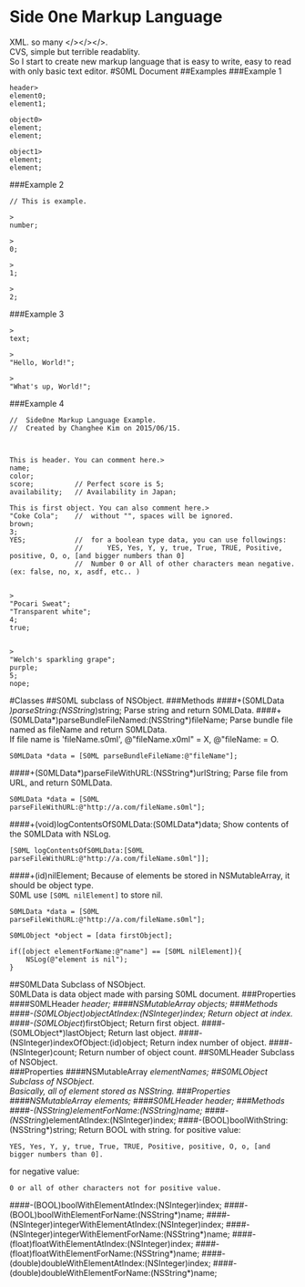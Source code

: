 Side 0ne Markup Language
========================
XML. so many \</>\</>\</>.  
CVS, simple but terrible readablity.  
So I start to create new markup language that is easy to write, easy to read with only basic text editor.
#S0ML Document
##Examples
###Example 1
```
header>
element0;
element1;

object0>
element;
element;

object1>
element;
element;
```

###Example 2
```
// This is example.

>
number;

>
0;

>
1;

>
2;
```

###Example 3
```
>
text;

>
"Hello, World!";

>
"What's up, World!";
```

###Example 4
```
//	Side0ne Markup Language Example.
//	Created by Changhee Kim on 2015/06/15.



This is header. You can comment here.>
name;
color;
score;			// Perfect score is 5;
availability;	// Availability in Japan;

This is first object. You can also comment here.>
"Coke Cola";	//	without "", spaces will be ignored.
brown;
3;
YES;			//	for a boolean type data, you can use followings:
				//		YES, Yes, Y, y, true, True, TRUE, Positive, positive, O, o, [and bigger numbers than 0]
				//	Number 0 or All of other characters mean negative. (ex: false, no, x, asdf, etc.. )


>
"Pocari Sweat";
"Transparent white";
4;
true;


>
"Welch's sparkling grape";
purple;
5;
nope;
```

#Classes
##S0ML
subclass of NSObject.
###Methods
####+(S0MLData *)parseString:(NSString*)string;
Parse string and return S0MLData.
####+(S0MLData*)parseBundleFileNamed:(NSString*)fileName;
Parse bundle file named as fileName and return S0MLData.  
If file name is 'fileName.s0ml', @"fileName.x0ml" = X, @"fileName: = O.

```
S0MLData *data = [S0ML parseBundleFileName:@"fileName"];
```
####+(S0MLData*)parseFileWithURL:(NSString*)urlString;
Parse file from URL, and return S0MLData.

```
S0MLData *data = [S0ML parseFileWithURL:@"http://a.com/fileName.s0ml"];
```
####+(void)logContentsOfS0MLData:(S0MLData*)data;
Show contents of the S0MLData with NSLog.  

```
[S0ML logContentsOfS0MLData:[S0ML parseFileWithURL:@"http://a.com/fileName.s0ml"]];
```
####+(id)nilElement;
Because of elements be stored in NSMutableArray, it should be object type.  
S0ML use ```[S0ML nilElement]``` to store nil.

```
S0MLData *data = [S0ML parseFileWithURL:@"http://a.com/fileName.s0ml"];

S0MLObject *object = [data firstObject];

if([object elementForName:@"name"] == [S0ML nilElement]){
	NSLog(@"element is nil");
}
```
##S0MLData
Subclass of NSObject.  
S0MLData is data object made with parsing S0ML document.
###Properties
####S0MLHeader *header;
####NSMutableArray *objects;
###Methods
####-(S0MLObject*)objectAtIndex:(NSInteger)index;
Return object at index.
####-(S0MLObject*)firstObject;
Return first object.
####-(S0MLObject*)lastObject;
Return last object.
####-(NSInteger)indexOfObject:(id)object;
Return index number of object.
####-(NSInteger)count;
Return number of object count.
##S0MLHeader
Subclass of NSObject.  
###Properties
####NSMutableArray *elementNames;
##S0MLObject
Subclass of NSObject.  
Basically, all of element stored as NSString.
###Properties
####NSMutableArray *elements;
####S0MLHeader *header;
###Methods
####-(NSString*)elementForName:(NSString*)name;
####-(NSString*)elementAtIndex:(NSInteger)index;
####-(BOOL)boolWithString:(NSString*)string;
Return BOOL with string.
for positive value:
````
YES, Yes, Y, y, true, True, TRUE, Positive, positive, O, o, [and bigger numbers than 0].
````  
for negative value:
````
0 or all of other characters not for positive value.
````
####-(BOOL)boolWithElementAtIndex:(NSInteger)index;
####-(BOOL)boolWithElementForName:(NSString*)name;
####-(NSInteger)integerWithElementAtIndex:(NSInteger)index;
####-(NSInteger)integerWithElementForName:(NSString*)name;
####-(float)floatWithElementAtIndex:(NSInteger)index;
####-(float)floatWithElementForName:(NSString*)name;
####-(double)doubleWithElementAtIndex:(NSInteger)index;
####-(double)doubleWithElementForName:(NSString*)name;
